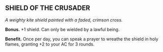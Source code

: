 ## SHIELD OF THE CRUSADER

_A weighty kite shield painted with a faded, crimson cross._

**Bonus.** +1 shield. Can only be wielded by a lawful being.

**Benefit.** Once per day, you can speak a prayer to wreathe the shield in holy flames, granting +2 to your AC for 3 rounds.

